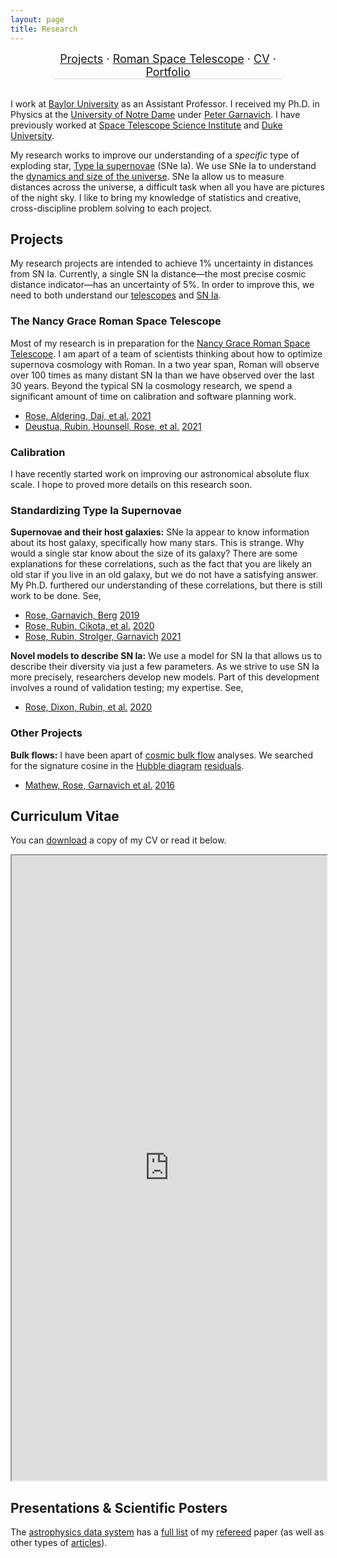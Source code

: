 ```yaml
---
layout: page
title: Research
---
```


<!-- [ [About my Research](#about) · [Research Projects](#projects) · [CV](#cv) · [Portfolio](#portfolio) ] -->

<!-- [[About my Research](#about)] · [[Research Projects](#projects)] · [[CV](#cv)] · [[Portfolio](#portfolio)] -->

<!-- * [About my Research](#about)
* [Research Projects](#projects)
* [CV](#cv)
* [Portfolio](#portfolio) -->


<!-- background-color: #eeeeee -->
<div style="text-align: center; font-size: 18px; border-bottom: 1px solid #dddddd; margin-left: 70px; margin-right: 70px">
<!-- <a href="#about">About my Research</a> ·  -->
<a href="#projects">Projects</a> · <a href="#roman">Roman Space Telescope</a> · <a href="#cv">CV</a> · <a href="#portfolio">Portfolio</a>
</div>
<br>

<!-- <div style="border:2px; border-style:solid; border-color:#000000; padding: 3px; display: inline-block; border-radius: 10px;">example</div> -->
<!-- <div style="border:2px; border-style:solid; border-color:#000000; padding: 3px; display: inline-block; border-radius: 10px;"><a href="#about">About my Research</a></div> 
<div style="border:2px; border-style:solid; border-color:#000000; padding: 3px; display: inline-block; border-radius: 10px;"><a href="#projects">Research Projects</a></div> 
<div style="border:2px; border-style:solid; border-color:#000000; padding: 3px; display: inline-block; border-radius: 10px;"><a href="#cv">CV</a></div> 
<div style="border:2px; border-style:solid; border-color:#000000; padding: 3px; display: inline-block; border-radius: 10px;"><a href="#portfolio">Portfolio</a></div> -->


<!-- <a id="about"></a>
## About my Research  -->

I work at [Baylor University][baylor] as an Assistant Professor.
I received my Ph.D. in Physics at the [University of Notre Dame][nd-phys] under [Peter Garnavich][peter]. I have previously worked at [Space Telescope Science Institute][stsci] and [Duke University][duke].

[baylor]: https://www.baylor.edu/physics/
[nd-phys]: https://www.physics.nd.edu
[duke]: https://phy.duke.edu
[stsci]: https://www.stsci.edu
[peter]: https://physics.nd.edu/people/faculty/peter-garnavich/



My research works to improve our understanding of a *specific* type of exploding star, [Type Ia supernovae][sn] (SNe Ia). We use SNe Ia to understand the [dynamics and size of the universe][obs-cosmology]. SNe Ia allow us to measure distances across the universe, a difficult task when all you have are pictures of the night sky.
I like to bring my knowledge of statistics and creative, cross-discipline problem solving to each project.

[sn]: https://en.wikipedia.org/wiki/Type_Ia_supernova
[obs-cosmology]: https://en.wikipedia.org/wiki/Observational_cosmology


<a id="projects"></a>
## Projects

My research projects are intended to achieve 1% uncertainty in distances from SN Ia. Currently, a single SN Ia distance—the most precise cosmic distance indicator—has an uncertainty of 5%. In order to improve this, we need to both understand our [telescopes](#cal) and [SN Ia](#standardizing).

<!-- <div style="padding-left: 25px; padding-right: 25px"> Use this to bring in the sub-projects -->
<!-- Or just use class="wrapper" -->
<a id="roman"></a>
### The Nancy Grace Roman Space Telescope

Most of my research is in preparation for the [Nancy Grace Roman Space Telescope][roman]. I am apart of a team of scientists thinking about how to optimize supernova cosmology with Roman. In a two year span, Roman will observe over 100 times as many distant SN Ia than we have observed over the last 30 years. Beyond the typical SN Ia cosmology research, we spend a significant amount of time on calibration and software planning work.

<p><div id="launch-readiness"></div></p>
<script src="js/launch_countdown.js"></script>

[roman]: https://roman.gsfc.nasa.gov

* [Rose, Aldering, Dai, et al.](https://ui.adsabs.harvard.edu/abs/2021arXiv210401199R/abstract) [2021](https://arxiv.org/abs/2104.01199)
* [Deustua, Rubin, Hounsell, Rose, et al.](https://ui.adsabs.harvard.edu/abs/2021RNAAS...5...66D/abstract) [2021](https://iopscience.iop.org/article/10.3847/2515-5172/abf1fb)


<a id="cal"></a>
### Calibration

I have recently started work on improving our astronomical absolute flux scale. I hope to proved more details on this research soon.

<a id="standardizing"></a>
### Standardizing Type Ia Supernovae

**Supernovae and their host galaxies:** 
SNe Ia appear to know information about its host galaxy, specifically how many stars. This is strange. Why would a single star know about the size of its galaxy? 
There are some explanations for these correlations, such as the fact that you are likely an old star if you live in an old galaxy, but we do not have a satisfying answer. My Ph.D. furthered our understanding of these correlations, but there is still work to be done. See,

* [Rose, Garnavich, Berg](https://ui.adsabs.harvard.edu/abs/2019ApJ...874...32R/abstract) [2019](https://iopscience.iop.org/article/10.3847/1538-4357/ab0704)
* [Rose, Rubin, Cikota, et al.](https://ui.adsabs.harvard.edu/abs/2020ApJ...896L...4R/abstract) [2020](https://iopscience.iop.org/article/10.3847/2041-8213/ab94ad)
* [Rose, Rubin, Strolger, Garnavich](https://ui.adsabs.harvard.edu/abs/2020arXiv201201460R/abstract) [2021](https://ui.adsabs.harvard.edu/link_gateway/2020arXiv201201460R/EPRINT_HTML)

**Novel models to describe SN Ia:**
We use a model for SN Ia that allows us to describe their diversity via just a few parameters. As we strive to use SN Ia more precisely, researchers develop new models. Part of this development involves a round of validation testing; my expertise. See, 

* [Rose, Dixon, Rubin, et al.](https://ui.adsabs.harvard.edu/abs/2020ApJ...890...60R/abstract) [2020](https://iopscience.iop.org/article/10.3847/1538-4357/ab698d)


### Other Projects

**Bulk flows:** 
I have been apart of <a href="https://en.wikipedia.org/wiki/Dark_flow">cosmic bulk flow</a> analyses. We searched for the signature cosine in the <a href="https://en.wikipedia.org/wiki/Hubble%27s_law#Hubble_Diagram">Hubble diagram</a> <a href="https://en.wikipedia.org/wiki/Errors_and_residuals">residuals</a>.

* [Mathew, Rose, Garnavich et al.](https://ui.adsabs.harvard.edu/#abs/2016ApJ...827...60M/abstract) [2016](https://iopscience.iop.org/article/10.3847/0004-637X/827/1/60)


<a id="cv"></a>
## Curriculum Vitae

You can <a href="https://github.com/benjaminrose/CV/raw/master-pdf/Rose_CV.pdf">download</a> a copy of my CV or read it below.

<!-- one of these answers, by Lukasz Korzybiski, shows how to use docs.google's embed for any pdf. http://stackoverflow.com/questions/291813/recommended-way-to-embed-pdf-in-html#291823 -->
<div class="auto-resizable-iframe">
    <div>
            <iframe src="https://docs.google.com/gview?url=https://github.com/benjaminrose/CV/raw/master-pdf/Rose_CV.pdf&amp;embedded=true" width="100%" height="1000"></iframe>
    </div>
</div>
<p></p>


<a id="portfolio"></a>
## Presentations & Scientific Posters

<!-- My projects of interest are listed above with a few example papers.  -->

The [astrophysics data system][ads] has a [full list] of my [refereed] paper (as well as other types of [articles]). 

[ads]: https://ui.adsabs.harvard.edu
[full list]: https://ui.adsabs.harvard.edu/search/p_=0&q=orcid%3A0000-0002-1873-8973&sort=date%20desc%2C%20bibcode%20desc
[refereed]: https://ui.adsabs.harvard.edu/search/filter_property_fq_property=AND&filter_property_fq_property=property%3A%22refereed%22&fq=%7B!type%3Daqp%20v%3D%24fq_property%7D&fq_property=(property%3A%22refereed%22)&q=orcid%3A0000-0002-1873-8973&sort=date%20desc%2C%20bibcode%20desc&p_=0
[articles]: https://ui.adsabs.harvard.edu/search/filter_property_fq_property=AND&filter_property_fq_property=property%3A%22notrefereed%22&fq=%7B!type%3Daqp%20v%3D%24fq_property%7D&fq_property=(property%3A%22notrefereed%22)&q=orcid%3A0000-0002-1873-8973&sort=date%20desc%2C%20bibcode%20desc&p_=0

